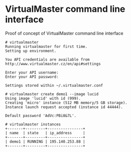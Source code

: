 # VirtualMaster command line interface

Proof of concept of VirtualMaster command line interface

    # virtualmaster
    Running virtualmaster for first time.
    Setting up environment.

    You API credentials are available from http://www.virtualmaster.cz/en/api#settings

    Enter your API username:
    Enter your API password:

    Settings stored within ~/.virtualmaster.conf

    # virtualmaster create demo1 --image lucid
    Using image 'lucid' with id (999).
    Creating 'micro' instance (512 MB memory/5 GB storage).
    Instance launch request accepted (instance id 44444).

    Default password 'AdVc:PBi8&7L'.

    # virtualmaster instances
    +-------+---------+----------------+
    | name  | state   | ip_address     |
    +-------+---------+----------------+
    | demo1 | RUNNING | 195.140.253.88 |
    +-------+---------+----------------+

